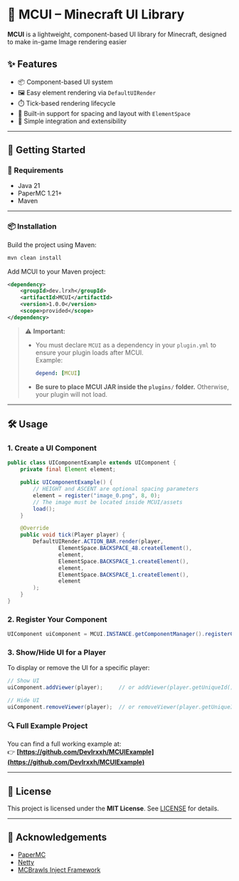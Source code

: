 # 🧩 MCUI – Minecraft UI Library

**MCUI** is a lightweight, component-based UI library for Minecraft, designed to make in-game Image rendering easier

## ✨ Features

- 📦 Component-based UI system  
- 🖼️ Easy element rendering via `DefaultUIRender`  
- ⏱️ Tick-based rendering lifecycle  
- 🔌 Built-in support for spacing and layout with `ElementSpace`  
- 🧱 Simple integration and extensibility  

---

## 🚀 Getting Started

### 🧰 Requirements

- Java 21  
- PaperMC 1.21+  
- Maven  

---

### 📦 Installation

Build the project using Maven:

```bash
mvn clean install
```

Add MCUI to your Maven project:

```xml
<dependency>
    <groupId>dev.lrxh</groupId>
    <artifactId>MCUI</artifactId>
    <version>1.0.0</version>
    <scope>provided</scope>
</dependency>
```

> ⚠️ **Important:**
> - You must declare `MCUI` as a dependency in your `plugin.yml` to ensure your plugin loads after MCUI.  
>   Example:
>   ```yaml
>   depend: [MCUI]
>   ```
> - **Be sure to place MCUI JAR inside the `plugins/` folder.** Otherwise, your plugin will not load.

---

## 🛠️ Usage

### 1. Create a UI Component

```java
public class UIComponentExample extends UIComponent {
    private final Element element;

    public UIComponentExample() {
        // HEIGHT and ASCENT are optional spacing parameters
        element = register("image_0.png", 8, 0);
        // The image must be located inside MCUI/assets        
        load();
    }

    @Override
    public void tick(Player player) {
        DefaultUIRender.ACTION_BAR.render(player,
                ElementSpace.BACKSPACE_48.createElement(),
                element,
                ElementSpace.BACKSPACE_1.createElement(),
                element,
                ElementSpace.BACKSPACE_1.createElement(),
                element
        );
    }
}
```

### 2. Register Your Component

```java
UIComponent uiComponent = MCUI.INSTANCE.getComponentManager().registerComponent(new UIComponentExample());
```

### 3. Show/Hide UI for a Player

To display or remove the UI for a specific player:

```java
// Show UI
uiComponent.addViewer(player);     // or addViewer(player.getUniqueId());

// Hide UI
uiComponent.removeViewer(player);  // or removeViewer(player.getUniqueId());
```

### 🔍 Full Example Project

You can find a full working example at:  
👉 **[https://github.com/Devlrxxh/MCUIExample](https://github.com/Devlrxxh/MCUIExample)**

---

## 📜 License

This project is licensed under the **MIT License**. See [LICENSE](LICENSE) for details.

---

## 🙌 Acknowledgements

- [PaperMC](https://papermc.io/)  
- [Netty](https://netty.io/)  
- [MCBrawls Inject Framework](https://github.com/MCBrawls/Inject)
